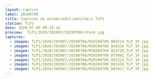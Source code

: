 ```yaml
---
layout: capture
label: 20200708
title: Capturas da esta&ccedil;&atilde;o TLP1
station: TLP1
date: 2020-07-09 00:35:14
preview:  TLP1/2020/202007/20200708/stack.jpg
capturas:
  - imagem: TLP1/2020/202007/20200708/M20200709_003514_TLP_1P.jpg
  - imagem: TLP1/2020/202007/20200708/M20200709_054335_TLP_1P.jpg
  - imagem: TLP1/2020/202007/20200708/M20200709_054728_TLP_1P.jpg
  - imagem: TLP1/2020/202007/20200708/M20200709_075801_TLP_1P.jpg
  - imagem: TLP1/2020/202007/20200708/M20200709_081225_TLP_1P.jpg
  - imagem: TLP1/2020/202007/20200708/M20200709_081816_TLP_1P.jpg
  - imagem: TLP1/2020/202007/20200708/M20200709_083421_TLP_1P.jpg
---
```

